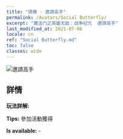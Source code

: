 ```yaml
---
title: "頭像 - 邀請高手"
permalink: /Avatars/Social Butterfly/
excerpt: "魔法门之英雄无敌：战争纪元  邀請高手"
last_modified_at: 2021-07-06
locale: cn
ref: "Social Butterfly.md"
toc: false
classes: wide
---
```

 ![邀請高手](/images/a/avatarFrame_31.png)

## 詳情

 **玩法詳解:**  

 **Tips:** 參加活動獲得 

 **Is available:**  - 

